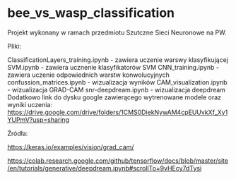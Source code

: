 # bee_vs_wasp_classification
Projekt wykonany w ramach przedmiotu Szutczne Sieci Neuronowe na PW.

Pliki:

ClassificationLayers_training.ipynb - zawiera uczenie warswy klasyfikującej
SVM.ipynb - zawiera ucznenie klasyfikatorów SVM
CNN_training.ipynb - zawiera uczenie odpowiednich warstw konwolucyjnych
confussion_matrices.ipynb - wizualizacja wyników
CAM_visualization.ipynb - wizualizacja GRAD-CAM
snr-deepdream.ipynb - wizualizacja deepdream
Dodatkowo link do dysku google zawierącego wytrenowane modele oraz wyniki uczenia: https://drive.google.com/drive/folders/1CMS0DiekNywAM4cpEUUvkXf_Xy1YUPmV?usp=sharing

Źródła:

https://keras.io/examples/vision/grad_cam/

https://colab.research.google.com/github/tensorflow/docs/blob/master/site/en/tutorials/generative/deepdream.ipynb#scrollTo=9vHEcy7dTysi

